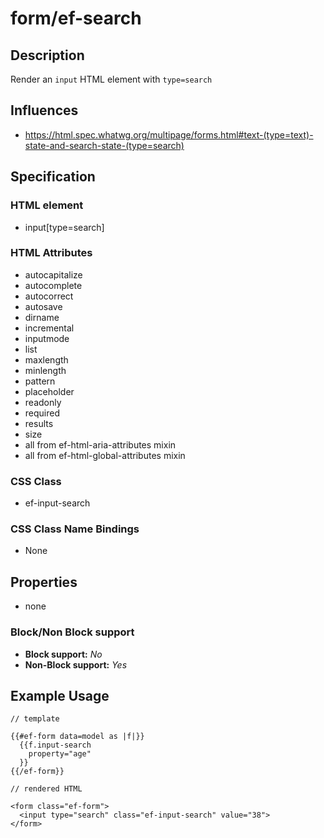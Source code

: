 # form/ef-search

## Description

Render an `input` HTML element with `type=search`



## Influences

* https://html.spec.whatwg.org/multipage/forms.html#text-(type=text)-state-and-search-state-(type=search)


## Specification

### HTML element

* input[type=search]


### HTML Attributes

* autocapitalize
* autocomplete
* autocorrect
* autosave
* dirname
* incremental
* inputmode
* list
* maxlength
* minlength
* pattern
* placeholder
* readonly
* required
* results
* size
* all from ef-html-aria-attributes mixin
* all from ef-html-global-attributes mixin


### CSS Class

* ef-input-search


### CSS Class Name Bindings

* None


## Properties

* none



### Block/Non Block support

* **Block support:** *No*
* **Non-Block support:** *Yes*


## Example Usage

```
// template

{{#ef-form data=model as |f|}}
  {{f.input-search
    property="age"
  }}
{{/ef-form}}

// rendered HTML

<form class="ef-form">
  <input type="search" class="ef-input-search" value="38">
</form>
```
